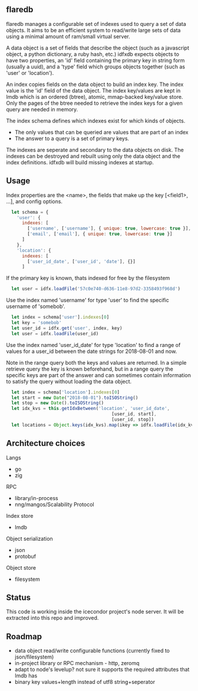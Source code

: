 ## flaredb
flaredb manages a configurable set of indexes used to query a set of data objects. 
It aims to be an efficient system to read/write large sets of data using 
a minimal amount of ram/small virtual server. 

A data object is a set of fields that describe the object (such as a javascript object, 
a python dictionary, a ruby hash, etc.) idfxdb expects objects to have two properties, 
an 'id' field containing the primary key in string form (usually a uuid), and a 'type' 
field which groups objects together 
(such as 'user' or 'location').

An index copies fields on the data object to build
an index key. The index value is the 'id' field of the data object. 
The index key/values are kept in lmdb which is an ordered (btree), atomic, mmap-backed
key/value store. 
Only the pages of the btree needed to retrieve the
index keys for a given query are needed in memory. 

The index schema defines which indexes exist for which kinds of objects.

* The only values that can be queried are values that are part of an index 
* The answer to a query is a set of primary keys.

The indexes are seperate and secondary to the data objects on disk. 
The indexes can be destroyed and rebuilt using only the data object
and the index definitions. idfxdb will build missing indexes at startup.

## Usage 
Index properties are the &lt;name&gt;, the fields that make up the key [&lt;field1&gt;, ...], and config options.
```javascript
  let schema = {
    'user': {
      indexes: [
        ['username', ['username'], { unique: true, lowercase: true }],
        ['email', ['email'], { unique: true, lowercase: true }]
      ]
    },
    'location': {
      indexes: [
        ['user_id_date', ['user_id', 'date'], {}]
      ]
```

If the primary key is known, thats indexed for free by the filesystem
```javascript
  let user = idfx.loadFile('57c0e740-d636-11e8-97d2-3358493f968d')
```

Use the index named 'username' for type 'user' to find the specific username of 'somebob'.
```javascript
  let index = schema['user'].indexes[0]
  let key = 'somebob'
  let user_id = idfx.get('user', index, key)
  let user = idfx.loadFile(user_id)
```

Use the index named 'user_id_date' for type 'location' to find a range of values for a user_id
between the date strings for 2018-08-01 and now.

Note in the range query both the keys and values are returned. In a simple retrieve query the
key is known beforehand, but in a range query the specific keys are part of the answer and 
can sometimes contain information to satisfy the query without loading the data object.

```javascript
  let index = schema['location'].indexes[0]
  let start = new Date("2018-08-01").toISOString()
  let stop = new Date().toISOString()
  let idx_kvs = this.getIdxBetween('location', 'user_id_date', 
                                        [user_id, start],
                                        [user_id, stop])
  let locations = Object.keys(idx_kvs).map(ikey => idfx.loadFile(idx_kvs[ikey]))

```

## Architecture choices

Langs
  * go
  * zig

RPC
  * library/in-process
  * nng/mangos/Scalability Protocol

Index store
  * lmdb

Object serialization
  * json
  * protobuf

Object store
  * filesystem

## Status
This code is working inside the icecondor project's node server. It will be
extracted into this repo and improved.

## Roadmap
* data object read/write configurable functions (currently fixed to json/filesystem)
* in-project library or RPC mechanism - http, zeromq
* adapt to node's levelup? not sure it supports the required attributes that lmdb has
* binary key values+length instead of utf8 string+seperator



